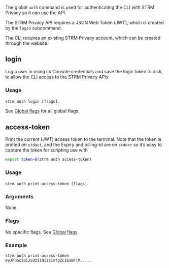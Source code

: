 
The global `auth` command is used for authenticating the CLI with STRM
Privacy so it can use the API.

The STRM Privacy API requires a JSON Web Token (JWT), which is created
by the `login` subcommand.

The CLI requires an existing STRM Privacy account, which can be created
through the website.

## login

Log a user in using its Console credentials and save the login token to
disk, to allow the CLI access to the STRM Privacy APIs.

### Usage

`strm auth login [flags]`.

See [Global flags](index.md#global-flags) for all global flags.

## access-token

Print the current (JWT) access token to the terminal. Note that the
token is printed on `stdout`, and the Expiry and billing-id are on
`stderr` so it’s easy to capture the token for scripting use with

```bash
export token=$(strm auth access-token)
```

### Usage

`strm auth print-access-token [flags]`.

### Arguments

None

### Flags

No specific flags. See [Global flags](index.md#global-flags).

### Example

```bash
strm auth print-access-token
eyJhbGciOiJSUzI1NiIsImtpZCI6ImFlM.....
```
